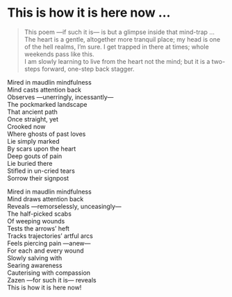 # This is how it is here now …  
> This poem —if such it is— is but a glimpse inside that mind-trap …   
> The heart is a gentle, altogether more tranquil place; my head is one of the hell realms, I’m sure. I get trapped in there at times; whole weekends pass like this.   
> I am slowly learning to live from the heart not the mind; but it is a two-steps forward, one-step back stagger.   

Mired in maudlin mindfulness  
Mind casts attention back  
Observes —unerringly, incessantly—  
The pockmarked landscape  
That ancient path  
Once straight, yet  
Crooked now   
Where ghosts of past loves  
Lie simply marked  
By scars upon the heart  
Deep gouts of pain  
Lie buried there  
Stifled in un-cried tears  
Sorrow their signpost  
  
Mired in maudlin mindfulness  
Mind draws attention back  
Reveals —remorselessly, unceasingly—  
The half-picked scabs  
Of weeping wounds  
Tests the arrows’ heft  
Tracks trajectories’ artful arcs  
Feels piercing pain —anew—  
For each and every wound  
Slowly salving with  
Searing awareness  
Cauterising with compassion   
Zazen —for such it is— reveals  
This is how it is here now!  
  
